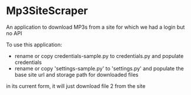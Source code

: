 # Mp3SiteScraper
An application to download MP3s from a site for which we had a login but no API

To use this application: 

- rename or copy credentials-sample.py to credentials.py and populate credentials
- rename or copy 'settings-sample.py' to 'settings.py' and populate the base site url and storage path for downloaded files

in its current form, it will just download file 2 from the site